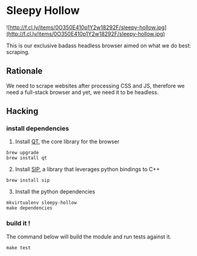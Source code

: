 # Sleepy Hollow

![http://f.cl.ly/items/0O350E410p1Y2w18292F/sleepy-hollow.jpg](http://f.cl.ly/items/0O350E410p1Y2w18292F/sleepy-hollow.jpg)

This is our exclusive badass headless browser aimed on what we do
best: scraping.


## Rationale

We need to scrape websites after processing CSS and JS, therefore we
need a full-stack browser and yet, we need it to be headless.

## Hacking

### install dependencies


1. Install [QT](http://qt-project.org/doc/qt-4.8/qtwebkit.html), the core library for the browser

```console
brew upgrade
brew install qt
```

2. Install [SIP](http://riverbankcomputing.co.uk/static/Docs/sip4/index.html), a library that leverages python bindings to C++

```console
brew install sip
```

3. Install the python dependencies

```console
mkvirtualenv sleepy-hollow
make dependencies
```

### build it !

The command below will build the module and run tests against it.

```console
make test
```

